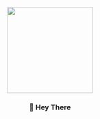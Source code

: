 <div align="center">
  <img src ="https://i.gifer.com/origin/ca/cab888fee28ca4db0b9c04c2c6cd98ac.gif" width="200">
  <h3 align="center">👋 Hey There</h3>
</div

